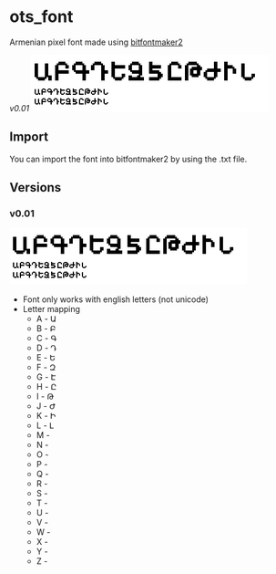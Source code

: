 # ots_font

Armenian pixel font made using [bitfontmaker2](https://www.pentacom.jp/pentacom/bitfontmaker2/#)

*v0.01*
![Example](assets/ots_v0.01.png)

## Import

You can import the font into bitfontmaker2 by using the .txt file.

## Versions

### v0.01

![Example](assets/ots_v0.01.png)

- Font only works with english letters (not unicode)
- Letter mapping
  - A - Ա
  - B - Բ
  - C - Գ
  - D - Դ
  - E - Ե
  - F - Զ
  - G - Է
  - H - Ը
  - I - Թ
  - J - Ժ
  - K - Ի
  - L - Լ
  - M - 
  - N - 
  - O - 
  - P - 
  - Q - 
  - R - 
  - S -
  - T - 
  - U - 
  - V - 
  - W - 
  - X - 
  - Y -
  - Z -
